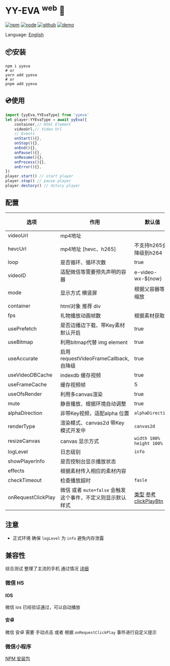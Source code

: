 # YY-EVA <sup>web</sup> 🎁
<a href="https://www.npmjs.com/package/yyeva"><img src="https://img.shields.io/npm/v/yyeva.svg" alt="npm"></a>
<a href="https://emp2.netlify.app"><img src="https://img.shields.io/node/v/yyeva.svg" alt="node"></a>
<a href="https://github.com/yylive/YYEVA-Web"><img src="https://img.shields.io/badge/github-YYEVA-blue" alt="github"></a>
<a href="https://yyeva.netlify.app/"><img src="https://img.shields.io/badge/demo-YYEVA-black" alt="demo"></a>

Language: [English](./README.en.md)

## 📦安装
```shell
npm i yyeva
# or
yarn add yyeva
# or
pnpm add yyeva
```
## 💿使用
```typescript
import {yyEva,YYEvaType} from 'yyeva'
let player:YYEvaType = await yyEva({
	container,// Html Element
	videoUrl,// Video Url
	// Events
	onStart(){},
	onStop(){},
	onEnd(){},
	onPause(){},
	onResume(){},
	onProcess(){},
	onError(){},
})
player.start() // start player
player.stop() // pause player
player.destory() // dstory player
```
## 配置
| 选项            | 作用     | 默认值    |必填|
|---------------|--------|--------|--------|
|videoUrl|mp4地址||*|
|hevcUrl|mp4地址 [hevc、h265]|不支持h265会降级到h264||
|loop|是否循环、循环次数 |true||
|videoID|适配微信等需要预先声明的容器|e-video-wx-${now}||
|mode|显示方式 横竖屏|根据父容器等比缩放||
|container|html对象 推荐 div||*|
|fps|礼物播放动画帧数|根据素材获取||
|usePrefetch|是否边播边下载、带Key素材默认开启|true||
|useBitmap|利用bitmap代替 img element|true||
|useAccurate|启用 requestVideoFrameCallback,自降级|true||
|useVideoDBCache|indexdb 缓存视频|true||
|useFrameCache|缓存视频帧|5||
|useOfsRender|利用多canvas渲染|true||
|mute|静音播放、根据环境自动调整|true||
|alphaDirection|非带Key视频，适配alpha 位置|`alphaDirection`||
|renderType|渲染模式、canvas2d 带Key模式开发中|`canvas2d`||
|resizeCanvas|canvas 显示方式|`width 100%` `height 100%`||
|logLevel|日志级别|`info`||
|showPlayerInfo|是否控制台显示播放状态|||
|effects|根据素材传入相应的素材内容|||
|checkTimeout|检查播放超时|`fasle`||
|onRequestClickPlay|微信 或者 `mute=false` 会触发这个事件，不定义则显示默认样式|[类型](https://github.com/yylive/YYEVA-Web/blob/main/packages/yyeva/src/type/mix.ts#L173) [参考 clickPlayBtn](https://github.com/yylive/YYEVA-Web/blob/main/packages/yyeva/src/helper/polyfill.ts#L39)||

## 注意
+ 正式环境 确保 `logLevel` 为 `info` 避免内存泄露

## 兼容性
综合测试 整理了主流的手机 通过情况 [详细](https://github.com/yylive/YYEVA-Web/blob/main/docs/device.md)
### 微信 H5
#### IOS
微信 ios 已经验证通过，可以自动播放
#### 安卓
微信 安卓 需要 手动点击 或者 根据 `onRequestClickPlay` 事件进行自定义提示

### 微信小程序 
[NPM 安装包](https://www.npmjs.com/package/yyeva-wechat)